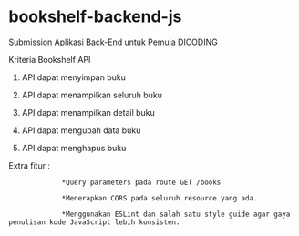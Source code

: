# bookshelf-backend-js

Submission Aplikasi Back-End untuk Pemula DICODING

   Kriteria Bookshelf API
   
   1. API dapat menyimpan buku

   2. API dapat menampilkan seluruh buku

   3. API dapat menampilkan detail buku
   
   4. API dapat mengubah data buku
  
   5. API dapat menghapus buku
   
   Extra fitur : 
   
                 *Query parameters pada route GET /books
   
                 *Menerapkan CORS pada seluruh resource yang ada.
                 
                 *Menggunakan ESLint dan salah satu style guide agar gaya penulisan kode JavaScript lebih konsisten.

